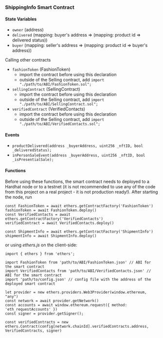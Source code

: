 ### ShippingInfo Smart Contract

#### State Variables

- `owner` (address)
- `delivered` (mapping: buyer's address => (mapping: product id => delivered status))
- `buyer` (mapping: seller's address => (mapping: product id => buyer's address))

Calling other contracts

- `fashionToken` (FashionToken)
  - import the contract before using this declaration
  - outside of the Selling contract, add `import "./path/to/ABI/FashionToken.sol";`
- `sellingContract` (SellingContract)
  - import the contract before using this declaration
  - outside of the Selling contract, add `import "./path/to/ABI/SellingContract.sol";`
- `verifiedContract` (VerifiedContacts)
  - import the contract before using this declaration
  - outside of the Selling contract, add `import "./path/to/ABI/VerifiedContacts.sol";`

#### Events

- `productDelivered(address _buyerAddress, uint256 _nftID, bool _deliveredStatus);`
- `inPersonSaleEvent(address _buyerAddress, uint256 _nftID, bool _isPresentialSale);`

#### Functions

Before using these functions, the smart contract needs to deployed to a Hardhat node or to a testnet (it is not recommended to use any of the code from this project on a real project - it is not production ready!). After starting the node, run

```
const FashionToken = await ethers.getContractFactory('FashionToken')
fashionToken = await FashionToken.deploy()
const VerifiedContacts = await ethers.getContractFactory('VerifiedContacts')
verifiedContract = await VerifiedContacts.deploy()

const ShipmentInfo = await ethers.getContractFactory('ShipmentInfo')
shipmentInfo = await ShipmentInfo.deploy()
```

or using _ethers.js_ on the client-side:

```
import { ethers } from 'ethers';

import FashionToken from 'path/to/ABI/FashionToken.json' // ABI for the smart contract
import VerifiedContacts from 'path/to/ABI/VerifiedContacts.json' // ABI for the smart contract
import 'path/to/config.json' // config file with the address of the deployed smart contract

let provider = new ethers.providers.Web3Provider(window.ethereum, "any")
const network = await provider.getNetwork()
const accounts = await window.ethereum.request({ method: 'eth_requestAccounts' })
const signer = provider.getSigner();

const verifiedContracts = new ethers.Contract(config[network.chainId].verifiedContracts.address, VerifiedContracts, signer)
```
